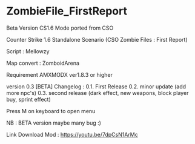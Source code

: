 # ZombieFile_FirstReport
Beta Version CS1.6 Mode ported from CSO


Counter Strike 1.6 Standalone Scenario (CSO Zombie Files : First Report)

Script : Mellowzy

Map convert : ZomboidArena

Requirement AMXMODX ver1.8.3 or higher

version 0.3 [BETA]
Changelog : 
0.1. First Release
0.2. minor update (add more npc's)
0.3. second release (dark effect, new weapons, block player buy, sprint effect)

Press M on keyboard to open menu

NB : BETA version maybe many bug :)


Link Download Mod : https://youtu.be/7dpCsN1ArMc
